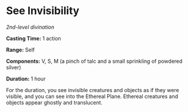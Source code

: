 <title>See Invisibility</title>

# See Invisibility

_2nd-level divination_

**Casting Time:** 1 action

**Range:** Self

**Components:** V, S, M (a pinch of talc and
a small sprinkling of powdered silver)

**Duration:** 1 hour

For the duration, you see invisible creatures
and objects as if they were visible, and you
can see into the Ethereal Plane. Ethereal
creatures and objects appear ghostly and
translucent.



